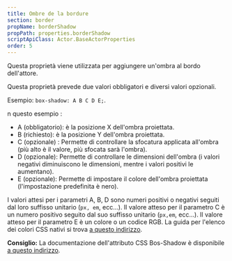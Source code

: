 ```yaml
---
title: Ombre de la bordure
section: border
propName: borderShadow
propPath: properties.borderShadow
scriptApiClass: Actor.BaseActorProperties
order: 5
---
```

Questa proprietà viene utilizzata per aggiungere un'ombra al bordo dell'attore.

Questa proprietà prevede due valori obbligatori e diversi valori opzionali.

Esempio: ` box-shadow: A B C D E; `.

n questo esempio :
- A (obbligatorio): è la posizione X dell'ombra proiettata.
- B (richiesto): è la posizione Y dell'ombra proiettata.
- C (opzionale) : Permette di controllare la sfocatura applicata all'ombra (più alto è il valore, più sfocata sarà l'ombra).
- D (opzionale): Permette di controllare le dimensioni dell'ombra (i valori negativi diminuiscono le dimensioni, mentre i valori positivi le aumentano).
- E (opzionale): Permette di impostare il colore dell'ombra proiettata (l'impostazione predefinita è nero).

I valori attesi per i parametri A, B, D sono numeri positivi o negativi seguiti dal loro suffisso unitario (`px, em`, ecc...).
Il valore atteso per il parametro C è un numero positivo seguito dal suo suffisso unitario (`px,em`, ecc...).
Il valore atteso per il parametro E è un colore o un codice RGB. La guida per l'elenco dei colori CSS nativi si trova [a questo indirizzo](https://developer.mozilla.org/fr/docs/Web/CSS/color_value).


**Consiglio:**
La documentazione dell'attributo CSS Bos-Shadow è disponibile [a questo indirizzo](https://developer.mozilla.org/fr/docs/Web/CSS/box-shadow).
